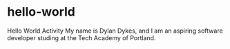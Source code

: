 # hello-world
Hello World Activity
My name is Dylan Dykes, and I am an aspiring software developer studing at the Tech Academy of Portland.
